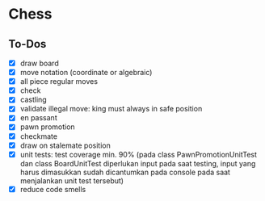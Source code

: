 # Chess

## To-Dos

- [x] draw board
- [x] move notation (coordinate or algebraic)
- [x] all piece regular moves
- [x] check
- [x] castling
- [x] validate illegal move: king must always in safe position
- [x] en passant
- [x] pawn promotion
- [x] checkmate
- [x] draw on stalemate position
- [x] unit tests: test coverage min. 90% (pada class PawnPromotionUnitTest dan class BoardUnitTest diperlukan input pada saat testing, input yang harus dimasukkan sudah dicantumkan pada console pada saat menjalankan unit test tersebut)
- [x] reduce code smells
